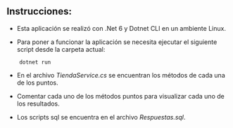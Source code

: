 ## Instrucciones:

- Esta aplicación se realizó con .Net 6 y Dotnet CLI en un ambiente Linux.

- Para poner a funcionar la aplicación se necesita ejecutar el siguiente script desde la carpeta actual:
~~~
    dotnet run
~~~

- En el archivo *TiendaService.cs* se encuentran los métodos de cada una de los puntos.

- Comentar cada uno de los métodos puntos para visualizar cada uno de los resultados.

- Los scripts sql se encuentra en el archivo *Respuestas.sql*.
